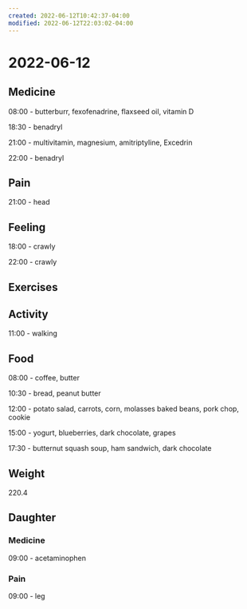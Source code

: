 ```yaml
---
created: 2022-06-12T10:42:37-04:00
modified: 2022-06-12T22:03:02-04:00
---
```


# 2022-06-12

## Medicine

08:00 - butterburr, fexofenadrine, flaxseed oil, vitamin D 

18:30 - benadryl

21:00 - multivitamin, magnesium, amitriptyline, Excedrin 

22:00 - benadryl

## Pain

21:00 - head


## Feeling

18:00 - crawly

22:00 - crawly

## Exercises


## Activity

11:00 - walking


## Food

08:00 - coffee, butter

10:30 - bread, peanut butter 

12:00 - potato salad, carrots, corn, molasses baked beans, pork chop, cookie

15:00 - yogurt, blueberries, dark chocolate, grapes 

17:30 - butternut squash soup, ham sandwich, dark chocolate 


## Weight

220.4

## Daughter

### Medicine

09:00 - acetaminophen 


### Pain

09:00 - leg
